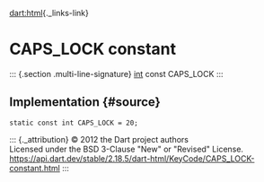 [dart:html](../../dart-html/dart-html-library){._links-link}

CAPS\_LOCK constant
===================

::: {.section .multi-line-signature}
[int](../../dart-core/int-class) const CAPS\_LOCK
:::

Implementation {#source}
--------------

``` {.language-dart data-language="dart"}
static const int CAPS_LOCK = 20;
```

::: {._attribution}
© 2012 the Dart project authors\
Licensed under the BSD 3-Clause \"New\" or \"Revised\" License.\
<https://api.dart.dev/stable/2.18.5/dart-html/KeyCode/CAPS_LOCK-constant.html>
:::
